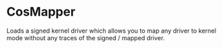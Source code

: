# CosMapper
Loads a signed kernel driver which allows you to map any driver to kernel mode without any traces of the signed / mapped driver.
